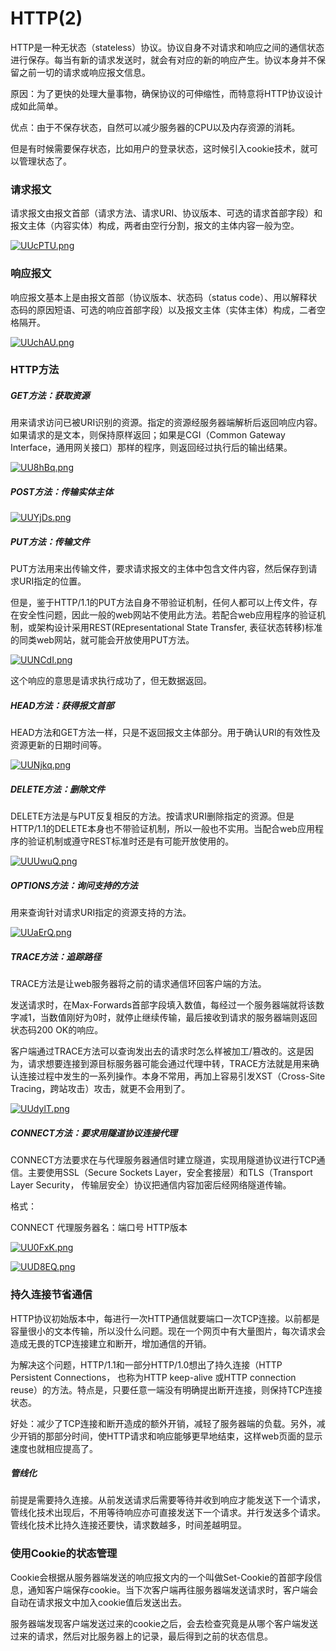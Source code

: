 # HTTP(2)

HTTP是一种无状态（stateless）协议。协议自身不对请求和响应之间的通信状态进行保存。每当有新的请求发送时，就会有对应的新的响应产生。协议本身并不保留之前一切的请求或响应报文信息。

原因：为了更快的处理大量事物，确保协议的可伸缩性，而特意将HTTP协议设计成如此简单。

优点：由于不保存状态，自然可以减少服务器的CPU以及内存资源的消耗。

但是有时候需要保存状态，比如用户的登录状态，这时候引入cookie技术，就可以管理状态了。

### 请求报文

请求报文由报文首部（请求方法、请求URI、协议版本、可选的请求首部字段）和报文主体（内容实体）构成，两者由空行分割，报文的主体内容一般为空。

[![UUcPTU.png](https://s1.ax1x.com/2020/07/14/UUcPTU.png)](https://imgchr.com/i/UUcPTU)

### 响应报文

响应报文基本上是由报文首部（协议版本、状态码（status code）、用以解释状态码的原因短语、可选的响应首部字段）以及报文主体（实体主体）构成，二者空格隔开。

[![UUchAU.png](https://s1.ax1x.com/2020/07/14/UUchAU.png)](https://imgchr.com/i/UUchAU)

### HTTP方法

##### GET方法：获取资源

用来请求访问已被URI识别的资源。指定的资源经服务器端解析后返回响应内容。如果请求的是文本，则保持原样返回；如果是CGI（Common Gateway Interface，通用网关接口）那样的程序，则返回经过执行后的输出结果。

[![UU8hBq.png](https://s1.ax1x.com/2020/07/14/UU8hBq.png)](https://imgchr.com/i/UU8hBq)

##### POST方法：传输实体主体

[![UUYjDs.png](https://s1.ax1x.com/2020/07/14/UUYjDs.png)](https://imgchr.com/i/UUYjDs)

##### PUT方法：传输文件

PUT方法用来出传输文件，要求请求报文的主体中包含文件内容，然后保存到请求URI指定的位置。

但是，鉴于HTTP/1.1的PUT方法自身不带验证机制，任何人都可以上传文件，存在安全性问题，因此一般的web网站不使用此方法。若配合web应用程序的验证机制，或架构设计采用REST(REpresentational State Transfer, 表征状态转移)标准的同类web网站，就可能会开放使用PUT方法。

[![UUNCdI.png](https://s1.ax1x.com/2020/07/14/UUNCdI.png)](https://imgchr.com/i/UUNCdI)

这个响应的意思是请求执行成功了，但无数据返回。

##### HEAD方法：获得报文首部

HEAD方法和GET方法一样，只是不返回报文主体部分。用于确认URI的有效性及资源更新的日期时间等。

[![UUNjkq.png](https://s1.ax1x.com/2020/07/14/UUNjkq.png)](https://imgchr.com/i/UUNjkq)

##### DELETE方法：删除文件

DELETE方法是与PUT反复相反的方法。按请求URI删除指定的资源。但是HTTP/1.1的DELETE本身也不带验证机制，所以一般也不实用。当配合web应用程序的验证机制或遵守REST标准时还是有可能开放使用的。

[![UUUwuQ.png](https://s1.ax1x.com/2020/07/14/UUUwuQ.png)](https://imgchr.com/i/UUUwuQ)

##### OPTIONS方法：询问支持的方法

用来查询针对请求URI指定的资源支持的方法。

[![UUaErQ.png](https://s1.ax1x.com/2020/07/14/UUaErQ.png)](https://imgchr.com/i/UUaErQ)

##### TRACE方法：追踪路径

TRACE方法是让web服务器将之前的请求通信环回客户端的方法。

发送请求时，在Max-Forwards首部字段填入数值，每经过一个服务器端就将该数字减1，当数值刚好为0时，就停止继续传输，最后接收到请求的服务器端则返回状态码200 OK的响应。

客户端通过TRACE方法可以查询发出去的请求时怎么样被加工/篡改的。这是因为，请求想要连接到源目标服务器可能会通过代理中转，TRACE方法就是用来确认连接过程中发生的一系列操作。本身不常用，再加上容易引发XST（Cross-Site Tracing，跨站攻击）攻击，就更不会用到了。

[![UUdylT.png](https://s1.ax1x.com/2020/07/14/UUdylT.png)](https://imgchr.com/i/UUdylT)

##### CONNECT方法：要求用隧道协议连接代理

CONNECT方法要求在与代理服务器通信时建立隧道，实现用隧道协议进行TCP通信。主要使用SSL（Secure Sockets Layer，安全套接层）和TLS（Transport Layer Security， 传输层安全）协议把通信内容加密后经网络隧道传输。

格式：

CONNECT 代理服务器名：端口号 HTTP版本



[![UU0FxK.png](https://s1.ax1x.com/2020/07/14/UU0FxK.png)](https://imgchr.com/i/UU0FxK)

[![UUD8EQ.png](https://s1.ax1x.com/2020/07/14/UUD8EQ.png)](https://imgchr.com/i/UUD8EQ)

### 持久连接节省通信

HTTP协议初始版本中，每进行一次HTTP通信就要端口一次TCP连接。以前都是容量很小的文本传输，所以没什么问题。现在一个网页中有大量图片，每次请求会造成无畏的TCP连接建立和断开，增加通信的开销。

为解决这个问题，HTTP/1.1和一部分HTTP/1.0想出了持久连接（HTTP Persistent Connections， 也称为HTTP keep-alive 或HTTP connection reuse）的方法。特点是，只要任意一端没有明确提出断开连接，则保持TCP连接状态。

好处：减少了TCP连接和断开造成的额外开销，减轻了服务器端的负载。另外，减少开销的那部分时间，使HTTP请求和响应能够更早地结束，这样web页面的显示速度也就相应提高了。

##### 管线化

前提是需要持久连接。从前发送请求后需要等待并收到响应才能发送下一个请求，管线化技术出现后，不用等待响应亦可直接发送下一个请求。并行发送多个请求。管线化技术比持久连接还要快，请求数越多，时间差越明显。

### 使用Cookie的状态管理

Cookie会根据从服务器端发送的响应报文内的一个叫做Set-Cookie的首部字段信息，通知客户端保存cookie。当下次客户端再往服务器端发送请求时，客户端会自动在请求报文中加入cookie值后发送出去。

服务器端发现客户端发送过来的cookie之后，会去检查究竟是从哪个客户端发送过来的请求，然后对比服务器上的记录，最后得到之前的状态信息。
